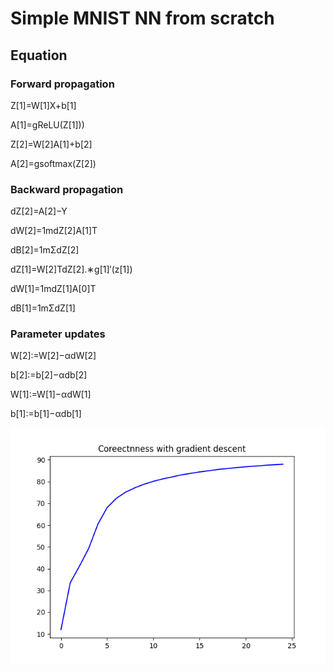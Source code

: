 # Simple MNIST NN from scratch

## Equation
### Forward propagation

Z[1]=W[1]X+b[1] 

A[1]=gReLU(Z[1]))

Z[2]=W[2]A[1]+b[2]

A[2]=gsoftmax(Z[2])

### Backward propagation

dZ[2]=A[2]−Y
 
dW[2]=1mdZ[2]A[1]T
 
dB[2]=1mΣdZ[2]
 
dZ[1]=W[2]TdZ[2].∗g[1]′(z[1])
 
dW[1]=1mdZ[1]A[0]T
 
dB[1]=1mΣdZ[1]
 
### Parameter updates

W[2]:=W[2]−αdW[2]
 
b[2]:=b[2]−αdb[2]
 
W[1]:=W[1]−αdW[1]
 
b[1]:=b[1]−αdb[1]

![Correctness Image](Correctness.png)
